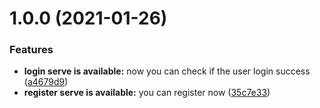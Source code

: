 # 1.0.0 (2021-01-26)


### Features

* **login serve is available:** now you can check if the user login success ([a4679d9](https://github.com/blue-sky-12138/winterHomework/commit/a4679d91f24d8f20beb53d8eb86f5c80c4489ea6))
* **register serve is available:** you can register now ([35c7e33](https://github.com/blue-sky-12138/winterHomework/commit/35c7e33423daae616790402aa3506754b32200ce))



